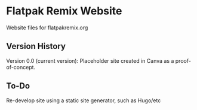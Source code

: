 # Flatpak Remix Website
Website files for flatpakremix.org

## Version History
Version 0.0 (current version): Placeholder site created in Canva as a proof-of-concept.

## To-Do
Re-develop site using a static site generator, such as Hugo/etc
